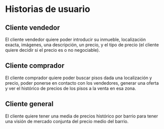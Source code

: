 # Historias de usuario
## Cliente vendedor
El cliente vendedor quiere poder introducir su inmueble, localización exacta, imágenes, una descripción, un precio, y el tipo de precio (el cliente quiere decidir si el precio es o no negociable).

## Cliente comprador
El cliente comprador quiere poder buscar pisos dada una localización y precio, poder ponerse en contacto con los vendedores, generar una oferta y ver el histórico de precios de los pisos a la venta en esa zona.

## Cliente general
El cliente quiere tener una media de precios histórico por barrio para tener una visión de mercado conjunta del precio medio del barrio.
